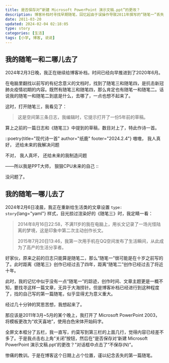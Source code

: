 ```yaml
---
title: 是否保存对“新建 Microsoft PowerPoint 演示文稿.ppt”的更改？
description: 博客补档时寻找早期随笔，回忆起由于误操作导致2011年撰写的“随笔一”丢失的故事。
date: 2011-03-20
updated: 2024-02-04 02:18:05
type: story
categories: [生活]
tags: [小学, 博客, 说说]
---
```


## 我的随笔一和二哪儿去了

2024年2月3日晚，我正在继续给博客补档，时间已经向早推进到了2020年6月。

在电脑里翻找以前写的有纪念意义的文档时，找到了随笔三和随笔四，是抗击新冠肺炎疫情初期的内容。既然有随笔三和随笔四，那么肯定也有随笔一和随笔二。话说我的随笔一和随笔二到底是什么，去哪了，一点也想不起来了。

这时，打开随笔三，我看见了：

> 这是空间第三条日志，我编辑时，它提示打开了一份5年前的草稿。

算上之前的一篇日志和《随笔三》中提到的草稿，数目对上了，特此作诗一首。

::poetry{title="现代诗一首" author="纸鹿" footer="2024.2.4"}
嗷嗷，
我人真好，
还给未来的我解决问题

不对，
我人真坏，
还给未来的我制造问题

——所以我是PPT大师，
狠狠CPU未来的自己
::

没问题了。

## 我的随笔一哪儿去了

2024年2月6日凌晨，我正在重新给生活类的文章设置 `type: story`{lang="yaml"} 样式，目光掠过渲染好的《随笔三》时，我定睛一看：

> 2014年8月16日22:58，不满11岁的我在电脑上，用长文记录了一场光怪陆离的梦境，这是印象中第二次主动创作长文。
>
> 2015年7月20日13:46，我第一次用手机在QQ空间发布了生活瞬间，从此成为了高产的生活分享者。

好家伙，原来之前的日志只能算是随笔二，那么“随笔一”很可能是在十岁之前写的了。此时距离《随笔三》创作已经过去了四年，距离“随笔二”创作已经过去了将近十年。

此时，我的记忆中似乎没有一点“随笔一”的踪迹，创作时间、文章主题更是一概不知，要找寻这样一篇文章，无异于大海捞针。但是博客补档已经进行到这种程度了，找的自己写的第一篇随笔，似乎显得尤为意义重大。

经过几十分钟的冥思苦想，我想起来了。

那应该是2011年3月~5月的某个晚上，我打开了 Microsoft PowerPoint 2003，将模板更改为“欢天喜地”，使用白色宋体开始码字。

全屏文本框分了五栏，我一直写，约莫写到第三栏的上面几行，觉得内容已经差不多了。于是我点击右上角“关闭”按钮，然后在“是否保存对‘新建 Microsoft PowerPoint 演示文稿.ppt’的更改？”对话框中点击了“不保存(N)”。

惨痛的教训。于是在博客这个日期上占个位置，谨以纪念丢失的第一篇随笔。
